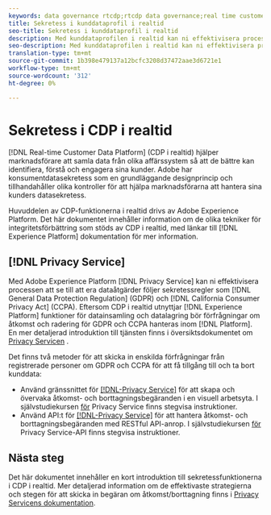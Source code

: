 ```yaml
---
keywords: data governance rtcdp;rtcdp data governance;real time customer data profile data governance;privacy rtcdp;rtcdp privacy
title: Sekretess i kunddataprofil i realtid
seo-title: Sekretess i kunddataprofil i realtid
description: Med kunddataprofilen i realtid kan ni effektivisera processen att se till att era dataåtgärder följer sekretessreglerna.
seo-description: Med kunddataprofilen i realtid kan ni effektivisera processen att se till att era dataåtgärder följer sekretessreglerna.
translation-type: tm+mt
source-git-commit: 1b398e479137a12bcfc3208d37472aae3d6721e1
workflow-type: tm+mt
source-wordcount: '312'
ht-degree: 0%

---
```



# Sekretess i CDP i realtid

[!DNL Real-time Customer Data Platform] (CDP i realtid) hjälper marknadsförare att samla data från olika affärssystem så att de bättre kan identifiera, förstå och engagera sina kunder. Adobe har konsumentdatasekretess som en grundläggande designprincip och tillhandahåller olika kontroller för att hjälpa marknadsförarna att hantera sina kunders datasekretess.

Huvuddelen av CDP-funktionerna i realtid drivs av Adobe Experience Platform. Det här dokumentet innehåller information om de olika tekniker för integritetsförbättring som stöds av CDP i realtid, med länkar till [!DNL Experience Platform] dokumentation för mer information.

## [!DNL Privacy Service]

Med Adobe Experience Platform [!DNL Privacy Service] kan ni effektivisera processen att se till att era dataåtgärder följer sekretessregler som [!DNL General Data Protection Regulation] (GDPR) och [!DNL California Consumer Privacy Act] (CCPA). Eftersom CDP i realtid utnyttjar [!DNL Experience Platform] funktioner för datainsamling och datalagring bör förfrågningar om åtkomst och radering för GDPR och CCPA hanteras inom [!DNL Platform]. En mer detaljerad introduktion till tjänsten finns i översiktsdokumentet om [Privacy Servicen](../../privacy-service/home.md) .

Det finns två metoder för att skicka in enskilda förfrågningar från registrerade personer om GDPR och CCPA för att få tillgång till och ta bort kunddata:

* Använd gränssnittet för [[!DNL-Privacy Service]](https://gdprui.cloud.adobe.io/) för att skapa och övervaka åtkomst- och borttagningsbegäranden i en visuell arbetsyta. I självstudiekursen [för](../../privacy-service/ui/overview.md) Privacy Service finns stegvisa instruktioner.
* Använd API:t för [[!DNL-Privacy Service]](https://www.adobe.io/apis/experienceplatform/home/api-reference.html#!acpdr/swagger-specs/privacy-service.yaml) för att hantera åtkomst- och borttagningsbegäranden med RESTful API-anrop. I självstudiekursen [för](../../privacy-service/api/getting-started.md) Privacy Service-API finns stegvisa instruktioner.

<!-- (Capability will not be available for November GA) 
## Opt-out capabilities

Real-time CDP provides two types of consumer opt-out capabilities:

1. **General opt-out**: (Waiting on info)
1. **Segment-level opt-out of sale**: Opt-out of sale requests are captured using the Profile Privacy mixin (see the section on "Handling opt-out requests" in the [Real-time Customer Profile overview](../../profile/home.md) for more information). Using this, you can exclude users who have opted out from a segment using boolean logic ("AND NOT") in the segment predicate.
-->

## Nästa steg

Det här dokumentet innehåller en kort introduktion till sekretessfunktionerna i CDP i realtid. Mer detaljerad information om de effektivaste strategierna och stegen för att skicka in begäran om åtkomst/borttagning finns i [Privacy Servicens dokumentation](../../privacy-service/home.md).